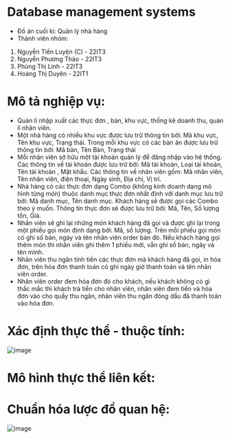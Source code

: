 # Database management systems 
- Đồ án cuối kì: Quản lý nhà hàng
- Thành viên nhóm:
1. Nguyễn Tiến Luyện (C) - 22IT3
2. Nguyễn Phương Thảo    - 22IT3
3. Phùng Thị Linh        - 22IT3
4. Hoàng Thị Duyên       - 22IT1
# Mô tả nghiệp vụ:
- Quản lí nhập xuất các thực đơn , bàn, khu vực, thống kê doanh thu, quản lí nhân viên.
- Một nhà hàng có nhiều khu vực được lưu trữ thông tin bởi: Mã khu vực, Tên khu vực, Trạng thái. Trong mỗi khu vực có các bàn ăn được lưu trữ thông tin bởi: Mã bàn, Tên Bàn, Trạng thái
- Mỗi nhân viên sở hữu một tài khoản quản lý để đăng nhập vào hệ thống. Các thông tin về tài khoản được lưu trữ bởi: Mã tài khoản, Loại tài khoản, Tên tài khoản , Mật khẩu. Các thông tin về nhân viên gồm: Mã nhân viên, Tên nhân viên, điện thoại, Ngày sinh, Địa chỉ, Vị trí.
- Nhà hàng có các thực đơn dạng Combo (không kinh doanh dạng mô hình từng món) thuộc danh mục thực đơn nhất định với danh mục lưu trữ bởi: Mã danh mục, Tên danh mục. Khách hàng sẽ được gọi các Combo theo ý muốn. Thông tin thực đơn sẽ được lưu trữ bởi: Mã, Tên, Số lượng tồn, Giá. 
- Nhân viên sẽ ghi lại những món khách hàng đã gọi và được ghi lại trong một phiếu gọi món định dạng bởi: Mã, số lượng. Trên mỗi phiếu gọi món có ghi số bàn, ngày và tên nhân viên order bàn đó. Nếu khách hàng gọi thêm món thì nhân viên ghi thêm 1 phiếu mới, vẫn ghi số bàn, ngày và tên mình.
- Nhân viên thu ngân tính tiền các thực đơn mà khách hàng đã gọi, in hóa đơn, trên hóa đơn thanh toán có ghi ngày giờ thanh toán và tên nhân viên order. 
- Nhân viên order đem hóa đơn đó cho khách, nếu khách không có gì thắc mắc thì khách trả tiền cho nhân viên, nhân viên đem tiền và hóa đơn vào cho quầy thu ngân, nhân viên thu ngân đóng dấu đã thanh toán vào hóa đơn.
# Xác định thực thể - thuộc tính:
![image](https://github.com/user-attachments/assets/c42b9a7f-00cf-4e22-bcbd-b574f3eaef81)
# Mô hình thực thể liên kết:
# Chuẩn hóa lược đồ quan hệ:
![image](https://github.com/user-attachments/assets/70ee7d1c-bc6a-4b20-b20e-016867a0aedd)
